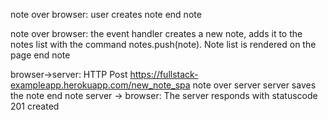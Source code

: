 note over browser:
user creates note 
end note

note over browser:
the event handler creates a new note, 
adds it to the notes list with the command notes.push(note).
Note list is rendered on the page
end note

browser->server: HTTP Post https://fullstack-exampleapp.herokuapp.com/new_note_spa
note over server
server saves the note
end note
server -> browser: The server responds with statuscode 201 created


